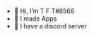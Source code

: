 - 👋 Hi, I’m T F T#8566
- 👀 I made Apps
- 🌱 I have a discord server


<!---
User81899/User81899 is a ✨ special ✨ repository because its `README.md` (this file) appears on your GitHub profile.
You can click the Preview link to take a look at your changes.
--->
